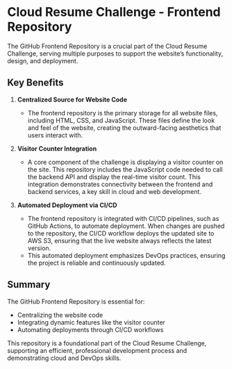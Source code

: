 # Cloud Resume Challenge - Frontend Repository

The GitHub Frontend Repository is a crucial part of the Cloud Resume Challenge, serving multiple purposes to support the website’s functionality, design, and deployment.

## Key Benefits

1. **Centralized Source for Website Code**
   - The frontend repository is the primary storage for all website files, including HTML, CSS, and JavaScript. These files define the look and feel of the website, creating the outward-facing aesthetics that users interact with.

2. **Visitor Counter Integration**
   - A core component of the challenge is displaying a visitor counter on the site. This repository includes the JavaScript code needed to call the backend API and display the real-time visitor count. This integration demonstrates connectivity between the frontend and backend services, a key skill in cloud and web development.

3. **Automated Deployment via CI/CD**
   - The frontend repository is integrated with CI/CD pipelines, such as GitHub Actions, to automate deployment. When changes are pushed to the repository, the CI/CD workflow deploys the updated site to AWS S3, ensuring that the live website always reflects the latest version.
   - This automated deployment emphasizes DevOps practices, ensuring the project is reliable and continuously updated.

## Summary

The GitHub Frontend Repository is essential for:
- Centralizing the website code
- Integrating dynamic features like the visitor counter
- Automating deployments through CI/CD workflows

This repository is a foundational part of the Cloud Resume Challenge, supporting an efficient, professional development process and demonstrating cloud and DevOps skills.
